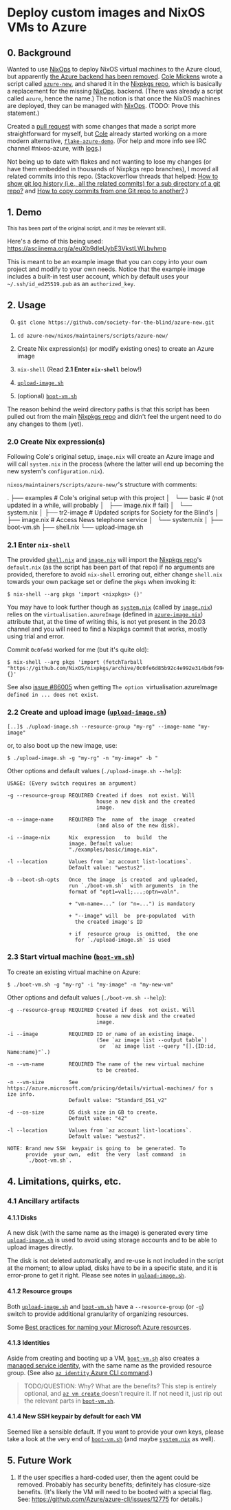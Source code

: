 # Deploy custom images and NixOS VMs to Azure

## 0. Background

Wanted to use [NixOps](https://github.com/NixOS/nixops) to deploy NixOS virtual machines to the Azure cloud, but apparently [the Azure backend has been removed](https://github.com/NixOS/nixops/pull/1131). [Cole Mickens](https://github.com/colemickens) wrote a script called [`azure-new`](https://github.com/NixOS/nixpkgs/tree/master/nixos/maintainers/scripts/azure-new), and shared it in the [Nixpkgs repo](https://github.com/NixOS/nixpkgs), which is basically a replacement for the missing [NixOps](https://github.com/NixOS/nixops).  backend. (There was already a script called `azure`, hence the name.) The notion is that once the NixOS machines are deployed, they can be managed with [NixOps](https://github.com/NixOS/nixops). (TODO: Prove this statement.)

Created a [pull request](https://github.com/NixOS/nixpkgs/pull/95279) with some changes that made a script more straightforward for myself, but [Cole](https://github.com/colemickens) already started working on a more modern alternative, [`flake-azure-demo`](https://github.com/colemickens/flake-azure-demo/tree/dev). (For help and more info see IRC channel #nixos-azure, with [logs](https://logs.nix.samueldr.com/nixos-azure/).)

Not being up to date with flakes and not wanting to lose my changes (or have them embedded in thousands of Nixpkgs repo branches), I moved all related commits into this repo. (Stackoverflow threads that helped: [How to show git log history (i.e., all the related commits) for a sub directory of a git repo?](https://stackoverflow.com/questions/16343659/how-to-show-git-log-history-for-a-sub-directory-of-a-git-repo) and [How to copy commits from one Git repo to another?](https://stackoverflow.com/questions/37471740/how-to-copy-commits-from-one-git-repo-to-another).)

## 1. Demo

<sup>This has been part of the original script, and it may be relevant still.</sup>

Here's a demo of this being used: https://asciinema.org/a/euXb9dIeUybE3VkstLWLbvhmp

This is meant to be an example image that you can copy into your own
project and modify to your own needs. Notice that the example image
includes a built-in test user account, which by default uses your
`~/.ssh/id_ed25519.pub` as an `authorized_key`.

## 2. Usage

0. `git clone https://github.com/society-for-the-blind/azure-new.git`

1. `cd azure-new/nixos/maintainers/scripts/azure-new/`

2. Create Nix expression(s) (or modify existing ones) to create an Azure image

3. `nix-shell` (Read **2.1 Enter `nix-shell`** below!)

4. [`upload-image.sh`](./nixos/maintainers/scripts/azure-new/upload-image.sh)

5. (optional) [`boot-vm.sh`](./nixos/maintainers/scripts/azure-new/boot-vm.sh)

The reason behind the weird directory paths is that this script has been pulled out from the main [Nixpkgs repo](https://github.com/NixOS/nixpkgs) and didn't feel the urgent need to do any changes to them (yet).

### 2.0 Create Nix expression(s)

Following Cole's original setup, `image.nix` will create an Azure image and will call `system.nix` in the process (where the latter will end up becoming the new system's `configuration.nix`).

`nixos/maintainers/scripts/azure-new/`'s structure with comments:

.
├── examples               # Cole's original setup with this project
│   └── basic              # (not updated in a while, will  probably
│       ├── image.nix      #  fail)
│       └── system.nix
│
├── tr2-image              # Updated scripts for Society for the Blind's
│   ├── image.nix          # Access News telephone service
│   └── system.nix
│
├── boot-vm.sh
├── shell.nix
└── upload-image.sh

### 2.1 Enter `nix-shell`

The provided [`shell.nix`](./nixos/maintainers/scripts/azure-new/shell.nix) and [`image.nix`](./nixos/maintainers/scripts/azure-new/examples/basic/image.nix) will import the [Nixpkgs repo](https://github.com/NixOS/nixpkgs)'s `default.nix` (as the script has been part of that repo) if no arguments are provided, therefore to avoid `nix-shell` erroring out, either change `shell.nix` towards your own package set or define the `pkgs` when invoking it:

```text
$ nix-shell --arg pkgs 'import <nixpkgs> {}'
```
You may have to look further though as [`system.nix`](./nixos/maintainers/scripts/azure-new/examples/basic/system.nix) (called by [`image.nix`](./nixos/maintainers/scripts/azure-new/examples/basic/image.nix)) relies on the `virtualisation.azureImage` (defined in [`azure-image.nix`](./nixos/modules/virtualisation/azure-image.nix)) attribute that, at the time of writing this, is not yet present in the 20.03 channel and you will need to find a Nixpkgs commit that works, mostly using trial and error.

Commit `0c0fe6d` worked for me (but it's quite old):

```text
$ nix-shell --arg pkgs 'import (fetchTarball "https://github.com/NixOS/nixpkgs/archive/0c0fe6d85b92c4e992e314bd6f9943413af9a309.tar.gz") {}'
```

See also [issue #86005](https://github.com/NixOS/nixpkgs/issues/86005) when getting `The option `virtualisation.azureImage` defined in ... does not exist`.

### 2.2 Create and upload image ([`upload-image.sh`](./nixos/maintainers/scripts/azure-new/upload-image.sh))

```text
[..]$ ./upload-image.sh --resource-group "my-rg" --image-name "my-image"
```

or, to also boot up the new image, use:

```text
$ ./upload-image.sh -g "my-rg" -n "my-image" -b "
```

Other options and default values (`./upload-image.sh --help`):

```text
USAGE: (Every switch requires an argument)

-g --resource-group REQUIRED Created if does  not exist. Will
                             house a new disk and the created
                             image.

-n --image-name     REQUIRED The  name of  the image  created
                             (and also of the new disk).

-i --image-nix      Nix  expression   to  build  the
                    image. Default value:
                    "./examples/basic/image.nix".

-l --location       Values from `az account list-locations`.
                    Default value: "westus2".

-b --boot-sh-opts   Once  the image  is created  and uploaded,
                    run `./boot-vm.sh`  with arguments  in the
                    format of "opt1=val1;...;optn=valn".

                    + "vm-name=..." (or "n=...") is mandatory

                    + "--image" will  be  pre-populated  with
                      the created image's ID

                    + if  resource group  is omitted,  the one
                      for `./upload-image.sh` is used
```

### 2.3 Start virtual machine ([`boot-vm.sh`](./nixos/maintainers/scripts/azure-new/boot-vm.sh))

To create an existing virtual machine on Azure:

```text
$ ./boot-vm.sh -g "my-rg" -i "my-image" -n "my-new-vm"
```

Other options and default values (`./boot-vm.sh --help`):

```text
-g --resource-group REQUIRED Created if does  not exist. Will
                             house a new disk and the created
                             image.

-i --image          REQUIRED ID or name of an existing image.
                             (See `az image list --output table`)
                              or  `az image list --query "[].{ID:id, Name:name}"`.)

-n --vm-name        REQUIRED The name of the new virtual machine
                             to be created.

-n --vm-size        See https://azure.microsoft.com/pricing/details/virtual-machines/ for s
ize info.
                    Default value: "Standard_DS1_v2"

-d --os-size        OS disk size in GB to create.
                    Default value: "42"

-l --location       Values from `az account list-locations`.
                    Default value: "westus2".

NOTE: Brand new SSH  keypair is going to  be generated. To
      provide  your own,  edit  the very  last command  in
      `./boot-vm.sh`.
```

## 4. Limitations, quirks, etc.

### 4.1 Ancillary artifacts

#### 4.1.1 Disks

A new disk (with the same name as the image) is generated every time [`upload-image.sh`](./nixos/maintainers/scripts/azure-new/upload-image.sh) is used to avoid using storage accounts and to be able to upload images directly.

The disk is not deleted automatically, and re-use is not included in the script at the moment; to allow uplad, disks have to be in a specific state, and it is error-prone to get it right. Please see notes in [`upload-image.sh`](./nixos/maintainers/scripts/azure-new/upload-image.sh).

#### 4.1.2 Resource groups

Both [`upload-image.sh`](./nixos/maintainers/scripts/azure-new/upload-image.sh) and [`boot-vm.sh`](./nixos/maintainers/scripts/azure-new/boot-vm.sh) have a `--resource-group` (or `-g`) switch to provide additional granularity of organizing resources.

Some [Best practices for naming your Microsoft Azure resources](https://techcommunity.microsoft.com/t5/itops-talk-blog/best-practices-for-naming-your-microsoft-azure-resources/ba-p/294480).

#### 4.1.3 Identities

Aside from creating and booting up a VM, [`boot-vm.sh`](./nixos/maintainers/scripts/azure-new/boot-vm.sh) also creates a [managed service identity](https://docs.microsoft.com/en-us/azure/active-directory/managed-identities-azure-resources/overview), with the same name as the provided resource group. (See also [`az identity` Azure CLI command](https://docs.microsoft.com/en-us/cli/azure/identity?view=azure-cli-latest#az-identity-create).)

> TODO/QUESTION: Why? What are the benefits? This step is entirely optional, and [ `az vm create` ](https://docs.microsoft.com/en-us/cli/azure/vm?view=azure-cli-latest#az-vm-create) doesn't require it. If not need it, just rip out the relevant parts in [`boot-vm.sh`](./nixos/maintainers/scripts/azure-new/boot-vm.sh).

#### 4.1.4 New SSH keypair by default for each VM

Seemed like a sensible default. If you want to provide your own keys, please take a look at the very end of [`boot-vm.sh`](./nixos/maintainers/scripts/azure-new/boot-vm.sh) (and maybe [`system.nix`](./examples/basic/system.nix) as well).

## 5. Future Work

1. If the user specifies a hard-coded user, then the agent could be removed.
   Probably has security benefits; definitely has closure-size benefits.
   (It's likely the VM will need to be booted with a special flag. See:
   https://github.com/Azure/azure-cli/issues/12775 for details.)
